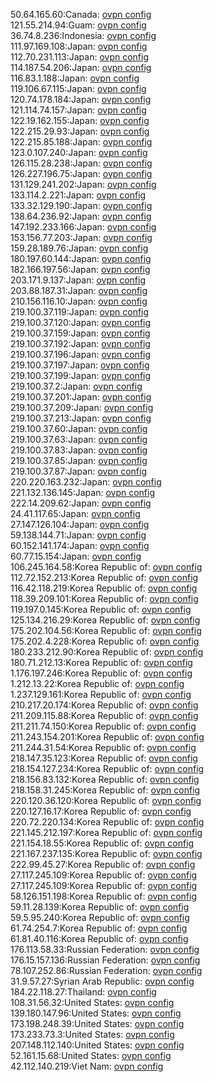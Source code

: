 50.64.165.60:Canada: [ovpn config](vpn/50_64_165_60.ovpn)  
121.55.214.94:Guam: [ovpn config](vpn/121_55_214_94.ovpn)  
36.74.8.236:Indonesia: [ovpn config](vpn/36_74_8_236.ovpn)  
111.97.169.108:Japan: [ovpn config](vpn/111_97_169_108.ovpn)  
112.70.231.113:Japan: [ovpn config](vpn/112_70_231_113.ovpn)  
114.187.54.206:Japan: [ovpn config](vpn/114_187_54_206.ovpn)  
116.83.1.188:Japan: [ovpn config](vpn/116_83_1_188.ovpn)  
119.106.67.115:Japan: [ovpn config](vpn/119_106_67_115.ovpn)  
120.74.178.184:Japan: [ovpn config](vpn/120_74_178_184.ovpn)  
121.114.74.157:Japan: [ovpn config](vpn/121_114_74_157.ovpn)  
122.19.162.155:Japan: [ovpn config](vpn/122_19_162_155.ovpn)  
122.215.29.93:Japan: [ovpn config](vpn/122_215_29_93.ovpn)  
122.215.85.188:Japan: [ovpn config](vpn/122_215_85_188.ovpn)  
123.0.107.240:Japan: [ovpn config](vpn/123_0_107_240.ovpn)  
126.115.28.238:Japan: [ovpn config](vpn/126_115_28_238.ovpn)  
126.227.196.75:Japan: [ovpn config](vpn/126_227_196_75.ovpn)  
131.129.241.202:Japan: [ovpn config](vpn/131_129_241_202.ovpn)  
133.114.2.221:Japan: [ovpn config](vpn/133_114_2_221.ovpn)  
133.32.129.190:Japan: [ovpn config](vpn/133_32_129_190.ovpn)  
138.64.236.92:Japan: [ovpn config](vpn/138_64_236_92.ovpn)  
147.192.233.166:Japan: [ovpn config](vpn/147_192_233_166.ovpn)  
153.156.77.203:Japan: [ovpn config](vpn/153_156_77_203.ovpn)  
159.28.189.76:Japan: [ovpn config](vpn/159_28_189_76.ovpn)  
180.197.60.144:Japan: [ovpn config](vpn/180_197_60_144.ovpn)  
182.166.197.56:Japan: [ovpn config](vpn/182_166_197_56.ovpn)  
203.171.9.137:Japan: [ovpn config](vpn/203_171_9_137.ovpn)  
203.88.187.31:Japan: [ovpn config](vpn/203_88_187_31.ovpn)  
210.156.116.10:Japan: [ovpn config](vpn/210_156_116_10.ovpn)  
219.100.37.119:Japan: [ovpn config](vpn/219_100_37_119.ovpn)  
219.100.37.120:Japan: [ovpn config](vpn/219_100_37_120.ovpn)  
219.100.37.159:Japan: [ovpn config](vpn/219_100_37_159.ovpn)  
219.100.37.192:Japan: [ovpn config](vpn/219_100_37_192.ovpn)  
219.100.37.196:Japan: [ovpn config](vpn/219_100_37_196.ovpn)  
219.100.37.197:Japan: [ovpn config](vpn/219_100_37_197.ovpn)  
219.100.37.199:Japan: [ovpn config](vpn/219_100_37_199.ovpn)  
219.100.37.2:Japan: [ovpn config](vpn/219_100_37_2.ovpn)  
219.100.37.201:Japan: [ovpn config](vpn/219_100_37_201.ovpn)  
219.100.37.209:Japan: [ovpn config](vpn/219_100_37_209.ovpn)  
219.100.37.213:Japan: [ovpn config](vpn/219_100_37_213.ovpn)  
219.100.37.60:Japan: [ovpn config](vpn/219_100_37_60.ovpn)  
219.100.37.63:Japan: [ovpn config](vpn/219_100_37_63.ovpn)  
219.100.37.83:Japan: [ovpn config](vpn/219_100_37_83.ovpn)  
219.100.37.85:Japan: [ovpn config](vpn/219_100_37_85.ovpn)  
219.100.37.87:Japan: [ovpn config](vpn/219_100_37_87.ovpn)  
220.220.163.232:Japan: [ovpn config](vpn/220_220_163_232.ovpn)  
221.132.136.145:Japan: [ovpn config](vpn/221_132_136_145.ovpn)  
222.14.209.62:Japan: [ovpn config](vpn/222_14_209_62.ovpn)  
24.41.117.65:Japan: [ovpn config](vpn/24_41_117_65.ovpn)  
27.147.126.104:Japan: [ovpn config](vpn/27_147_126_104.ovpn)  
59.138.144.71:Japan: [ovpn config](vpn/59_138_144_71.ovpn)  
60.152.141.174:Japan: [ovpn config](vpn/60_152_141_174.ovpn)  
60.77.15.154:Japan: [ovpn config](vpn/60_77_15_154.ovpn)  
106.245.164.58:Korea Republic of: [ovpn config](vpn/106_245_164_58.ovpn)  
112.72.152.213:Korea Republic of: [ovpn config](vpn/112_72_152_213.ovpn)  
116.42.118.219:Korea Republic of: [ovpn config](vpn/116_42_118_219.ovpn)  
118.39.209.101:Korea Republic of: [ovpn config](vpn/118_39_209_101.ovpn)  
119.197.0.145:Korea Republic of: [ovpn config](vpn/119_197_0_145.ovpn)  
125.134.216.29:Korea Republic of: [ovpn config](vpn/125_134_216_29.ovpn)  
175.202.104.56:Korea Republic of: [ovpn config](vpn/175_202_104_56.ovpn)  
175.202.4.228:Korea Republic of: [ovpn config](vpn/175_202_4_228.ovpn)  
180.233.212.90:Korea Republic of: [ovpn config](vpn/180_233_212_90.ovpn)  
180.71.212.13:Korea Republic of: [ovpn config](vpn/180_71_212_13.ovpn)  
1.176.197.246:Korea Republic of: [ovpn config](vpn/1_176_197_246.ovpn)  
1.212.13.22:Korea Republic of: [ovpn config](vpn/1_212_13_22.ovpn)  
1.237.129.161:Korea Republic of: [ovpn config](vpn/1_237_129_161.ovpn)  
210.217.20.174:Korea Republic of: [ovpn config](vpn/210_217_20_174.ovpn)  
211.209.115.88:Korea Republic of: [ovpn config](vpn/211_209_115_88.ovpn)  
211.211.74.150:Korea Republic of: [ovpn config](vpn/211_211_74_150.ovpn)  
211.243.154.201:Korea Republic of: [ovpn config](vpn/211_243_154_201.ovpn)  
211.244.31.54:Korea Republic of: [ovpn config](vpn/211_244_31_54.ovpn)  
218.147.35.123:Korea Republic of: [ovpn config](vpn/218_147_35_123.ovpn)  
218.154.127.234:Korea Republic of: [ovpn config](vpn/218_154_127_234.ovpn)  
218.156.83.132:Korea Republic of: [ovpn config](vpn/218_156_83_132.ovpn)  
218.158.31.245:Korea Republic of: [ovpn config](vpn/218_158_31_245.ovpn)  
220.120.36.120:Korea Republic of: [ovpn config](vpn/220_120_36_120.ovpn)  
220.127.16.17:Korea Republic of: [ovpn config](vpn/220_127_16_17.ovpn)  
220.72.220.134:Korea Republic of: [ovpn config](vpn/220_72_220_134.ovpn)  
221.145.212.197:Korea Republic of: [ovpn config](vpn/221_145_212_197.ovpn)  
221.154.18.55:Korea Republic of: [ovpn config](vpn/221_154_18_55.ovpn)  
221.167.237.135:Korea Republic of: [ovpn config](vpn/221_167_237_135.ovpn)  
222.99.45.27:Korea Republic of: [ovpn config](vpn/222_99_45_27.ovpn)  
27.117.245.109:Korea Republic of: [ovpn config](vpn/27_117_245_109.ovpn)  
27.117.245.109:Korea Republic of: [ovpn config](vpn/27_117_245_109.ovpn)  
58.126.151.198:Korea Republic of: [ovpn config](vpn/58_126_151_198.ovpn)  
59.11.28.139:Korea Republic of: [ovpn config](vpn/59_11_28_139.ovpn)  
59.5.95.240:Korea Republic of: [ovpn config](vpn/59_5_95_240.ovpn)  
61.74.254.7:Korea Republic of: [ovpn config](vpn/61_74_254_7.ovpn)  
61.81.40.116:Korea Republic of: [ovpn config](vpn/61_81_40_116.ovpn)  
176.113.58.33:Russian Federation: [ovpn config](vpn/176_113_58_33.ovpn)  
176.15.157.136:Russian Federation: [ovpn config](vpn/176_15_157_136.ovpn)  
78.107.252.86:Russian Federation: [ovpn config](vpn/78_107_252_86.ovpn)  
31.9.57.27:Syrian Arab Republic: [ovpn config](vpn/31_9_57_27.ovpn)  
184.22.118.27:Thailand: [ovpn config](vpn/184_22_118_27.ovpn)  
108.31.56.32:United States: [ovpn config](vpn/108_31_56_32.ovpn)  
139.180.147.96:United States: [ovpn config](vpn/139_180_147_96.ovpn)  
173.198.248.39:United States: [ovpn config](vpn/173_198_248_39.ovpn)  
173.233.73.3:United States: [ovpn config](vpn/173_233_73_3.ovpn)  
207.148.112.140:United States: [ovpn config](vpn/207_148_112_140.ovpn)  
52.161.15.68:United States: [ovpn config](vpn/52_161_15_68.ovpn)  
42.112.140.219:Viet Nam: [ovpn config](vpn/42_112_140_219.ovpn)  
